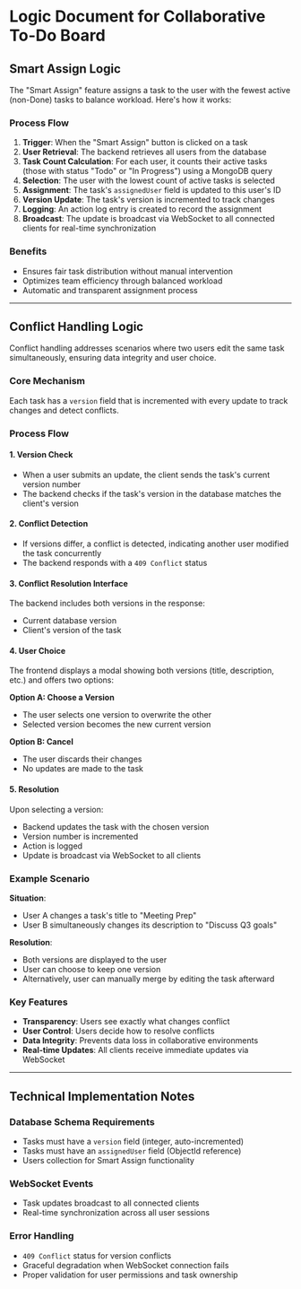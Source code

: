 # Logic Document for Collaborative To-Do Board

## Smart Assign Logic

The "Smart Assign" feature assigns a task to the user with the fewest active (non-Done) tasks to balance workload. Here's how it works:

### Process Flow

1. **Trigger**: When the "Smart Assign" button is clicked on a task
2. **User Retrieval**: The backend retrieves all users from the database
3. **Task Count Calculation**: For each user, it counts their active tasks (those with status "Todo" or "In Progress") using a MongoDB query
4. **Selection**: The user with the lowest count of active tasks is selected
5. **Assignment**: The task's `assignedUser` field is updated to this user's ID
6. **Version Update**: The task's version is incremented to track changes
7. **Logging**: An action log entry is created to record the assignment
8. **Broadcast**: The update is broadcast via WebSocket to all connected clients for real-time synchronization

### Benefits

- Ensures fair task distribution without manual intervention
- Optimizes team efficiency through balanced workload
- Automatic and transparent assignment process

---

## Conflict Handling Logic

Conflict handling addresses scenarios where two users edit the same task simultaneously, ensuring data integrity and user choice.

### Core Mechanism

Each task has a `version` field that is incremented with every update to track changes and detect conflicts.

### Process Flow

#### 1. Version Check
- When a user submits an update, the client sends the task's current version number
- The backend checks if the task's version in the database matches the client's version

#### 2. Conflict Detection
- If versions differ, a conflict is detected, indicating another user modified the task concurrently
- The backend responds with a `409 Conflict` status

#### 3. Conflict Resolution Interface
The backend includes both versions in the response:
- Current database version
- Client's version of the task

#### 4. User Choice
The frontend displays a modal showing both versions (title, description, etc.) and offers two options:

**Option A: Choose a Version**
- The user selects one version to overwrite the other
- Selected version becomes the new current version

**Option B: Cancel**
- The user discards their changes
- No updates are made to the task

#### 5. Resolution
Upon selecting a version:
- Backend updates the task with the chosen version
- Version number is incremented
- Action is logged
- Update is broadcast via WebSocket to all clients

### Example Scenario

**Situation**: 
- User A changes a task's title to "Meeting Prep"
- User B simultaneously changes its description to "Discuss Q3 goals"

**Resolution**:
- Both versions are displayed to the user
- User can choose to keep one version
- Alternatively, user can manually merge by editing the task afterward

### Key Features

- **Transparency**: Users see exactly what changes conflict
- **User Control**: Users decide how to resolve conflicts
- **Data Integrity**: Prevents data loss in collaborative environments
- **Real-time Updates**: All clients receive immediate updates via WebSocket

---

## Technical Implementation Notes

### Database Schema Requirements
- Tasks must have a `version` field (integer, auto-incremented)
- Tasks must have an `assignedUser` field (ObjectId reference)
- Users collection for Smart Assign functionality

### WebSocket Events
- Task updates broadcast to all connected clients
- Real-time synchronization across all user sessions

### Error Handling
- `409 Conflict` status for version conflicts
- Graceful degradation when WebSocket connection fails
- Proper validation for user permissions and task ownership
